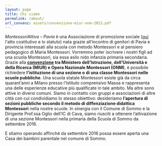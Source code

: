```yaml
---
layout: page
title: Chi siamo
permalink: /about/
url_convenz: assets/convenzione-miur-onm-2013.pdf
---
```


*MontessoriAttiva – Pavia* è una Associazione di promozione sociale ([qui](/assets/pdf/attocostitutivo_e_statuto_MAP.pdf) l'atto costitutivo e lo statuto) nata grazie all’incontro di genitori di Pavia e provincia interessati alla scuola con metodo Montessori e al pensiero pedagogico di Maria Montessori. Vorremmo poter iscrivere i nostri figli ad una scuola Montessori, sia essa asilo nido infanzia primaria secondaria. Grazie alla **[convenzione](/assets/pdf/convenzione-miur-onm-2013.pdf) tra Ministero dell’Istruzione, dell’Università e della Ricerca (MIUR) e Opera Nazionale Montessori (ONM)**, è possibile richiedere **l’istituzione di una sezione o di una classe Montessori nelle scuole pubbliche**. Una scuola statale Montessori esiste già da circa quarant’anni a Milano presso l’Istituto comprensivo Massa e rappresenta una delle esperienze educative più qualificate in tale ambito. Ma altre sono attive in diversi comuni. Siamo in contatto con gruppi e associazioni di altre città con cui condividiamo lo stesso obiettivo: desideriamo **l’apertura di sezioni pubbliche secondo il metodo di diffenziazione didattica Montessori** nella nostre scuole.
In sinergia con il Comune di Sommo e la Dirigente Prof.ssa Oglio dell’IC di Cava, siamo riusciti a ottenere l’attivazione di una sezione Montessori nella primaria della Scuola di Sommo da settembre 2016.
 
E stiamo operando affinché da settembre 2016 possa essere aperta una Casa dei bambini parentale nel comune di Sommo.